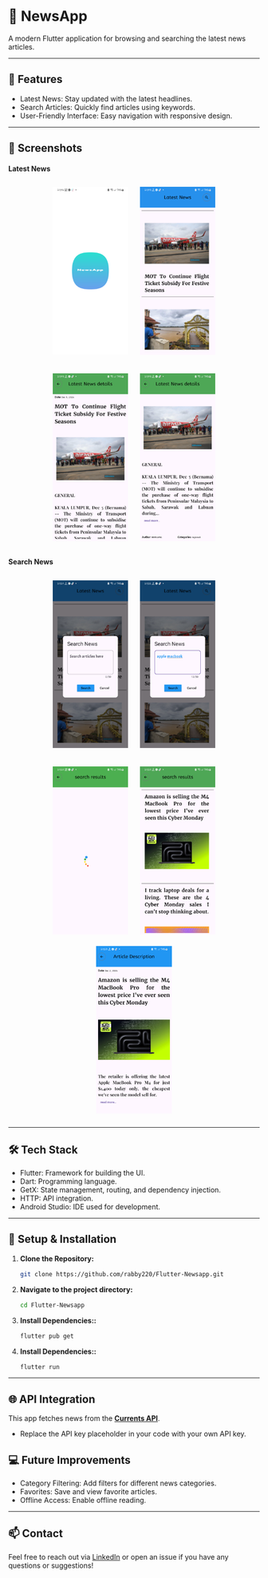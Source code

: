 # 📰 NewsApp

A modern Flutter application for browsing and searching the latest news articles.

---

## 🚀 Features
- Latest News: Stay updated with the latest headlines.
- Search Articles: Quickly find articles using keywords.
- User-Friendly Interface: Easy navigation with responsive design.

---

## 📸 Screenshots
#### Latest News
<p align="center">

  <img src="assets/app_screenshot/splash_screen.png" alt="Home Screen" width="30%" style="margin: 10px;">


  <img src="assets/app_screenshot/latest_home.png" alt="Forecast Dark Screen" width="30%" style="margin: 10px;">
</p>
<p align="center">
<img src="assets/app_screenshot/latest_details.png" alt="Forecast Light Screen" width="30%" style="margin: 10px;">

  <img src="assets/app_screenshot/latest_details2.png" alt="Forecast Light Screen" width="30%" style="margin: 10px;">
</p>

#### Search News
<p align="center">
  <img src="assets/app_screenshot/search_article_box.png" alt="Fahrenheit Convert Screen" width="30%" style="margin: 10px;">

<img src="assets/app_screenshot/search_article_box_filled_text.png" alt="Search Box Screen" width="30%" style="margin: 10px;">
</p>

<p align="center">
<img src="assets/app_screenshot/loading_animation.png" alt="Search Box Screen" width="30%" style="margin: 10px;">

  <img src="assets/app_screenshot/search_article_show_home_screen.png" alt="Search Type Screen" width="30%" style="margin: 10px;">

  <img src="assets/app_screenshot/search_article_description_screen.png" alt="Search Type Screen" width="30%" style="margin: 10px;">
</p>

---

## 🛠️ Tech Stack
- Flutter: Framework for building the UI.
- Dart: Programming language.
- GetX: State management, routing, and dependency injection.
- HTTP: API integration.
- Android Studio: IDE used for development.

---



## 🔗 Setup & Installation

1. **Clone the Repository:**
   ```bash
   git clone https://github.com/rabby220/Flutter-Newsapp.git
   
2. **Navigate to the project directory:**
   ```bash
   cd Flutter-Newsapp
   
3. **Install Dependencies::**
   ```bash
   flutter pub get
   
4. **Install Dependencies::**
   ```bash
   flutter run

---


## 🌐 API Integration
This app fetches news from the [**Currents API**](https://currentsapi.services/en).
- Replace the API key placeholder in your code with your own API key.


## 💻 Future Improvements
- Category Filtering: Add filters for different news categories.
- Favorites: Save and view favorite articles.
- Offline Access: Enable offline reading.

---

## 📫 Contact

Feel free to reach out via [LinkedIn](https://www.linkedin.com/in/flutterdevrabby/) or open an issue if you have any questions or suggestions!




